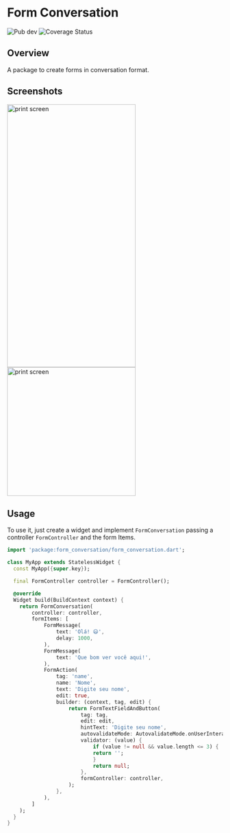 # Form Conversation

![Pub dev](https://img.shields.io/badge/pub-v1.0.0-blue)
![Coverage Status](https://img.shields.io/badge/coverage-93.9%25-green)

## Overview

A package to create forms in conversation format.

## Screenshots

<p float="left">
<img src="https://i.ibb.co/xMC1TKM/20230425-195049.gif" width="300" height="613" alt="print screen" />
<img src="https://i.ibb.co/JQqZmwH/Captura-de-Tela-2023-04-25-a-s-19-27-51.png" width="300"  alt="print screen" />

</p>

## Usage
To use it, just create a widget and implement `FormConversation` passing a  controller `FormController` and the form Items.

```dart
import 'package:form_conversation/form_conversation.dart';

class MyApp extends StatelessWidget {
  const MyApp({super.key});

  final FormController controller = FormController();

  @override
  Widget build(BuildContext context) {
    return FormConversation(
        controller: controller,
        formItems: [
            FormMessage(
                text: 'Olá! 😃',
                delay: 1000,
            ),
            FormMessage(
                text: 'Que bom ver você aqui!',
            ),
            FormAction(
                tag: 'name',
                name: 'Nome',
                text: 'Digite seu nome',
                edit: true,
                builder: (context, tag, edit) {
                    return FormTextFieldAndButton(
                        tag: tag,
                        edit: edit,
                        hintText: 'Digite seu nome',
                        autovalidateMode: AutovalidateMode.onUserInteraction,
                        validator: (value) {
                            if (value != null && value.length <= 3) {
                            return '';
                            }
                            return null;
                        },
                        formController: controller,
                    );
                },
            ),
        ]
    );
  }
}

```
